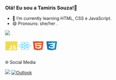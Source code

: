 ### Olá! Eu sou a Tamiris Souza!🖖



- 🌱 I’m currently learning HTML, CSS e JavaScript.
- 😄 Pronouns: she/her .

<picture>
<source
  srcset="https://github-readme-stats.vercel.app/api?username=TamySouzaa&show_icons=true&theme=dark"
  media="(prefers-color-scheme: dark)"
/>
<source
  srcset="https://github-readme-stats.vercel.app/api?username=TamySouzaa&show_icons=true"
  media="(prefers-color-scheme: light), (prefers-color-scheme: no-preference)"
/>
<img src="https://github-readme-stats.vercel.app/api?username=TamySouzaa&show_icons=true" />
</picture>

<div style="display: inline_block"><br>
  <img align="center" alt="Tamy-Js" height="30" width="40" src="https://raw.githubusercontent.com/devicons/devicon/master/icons/javascript/javascript-plain.svg">
  <img align="center" alt="Tamy-React" height="30" width="40" src="https://raw.githubusercontent.com/devicons/devicon/master/icons/react/react-original.svg">
  <img align="center" alt="Tamy-HTML" height="30" width="40" src="https://raw.githubusercontent.com/devicons/devicon/master/icons/html5/html5-original.svg">
  <img align="center" alt="Tamy-CSS" height="30" width="40" src="https://raw.githubusercontent.com/devicons/devicon/master/icons/css3/css3-original.svg">
</div>

  ##
🌐 Social Media
<div> 

  <a href="https://www.linkedin.com/in/tamiris-souza-35066a250/" target="_blank"><img src="https://img.shields.io/badge/-LinkedIn-%230077B5?style=for-the-badge&logo=linkedin&logoColor=white" target="_blank"></a> 
  <a href="mailto:tamiris.fsouzaa@outlook.com" target="_blank"> <img src="https://img.shields.io/badge/Microsoft_Outlook-0078D4?style=for-the-badge&logo=microsoft-outlook&logoColor=white" alt="Outlook">


</div>
